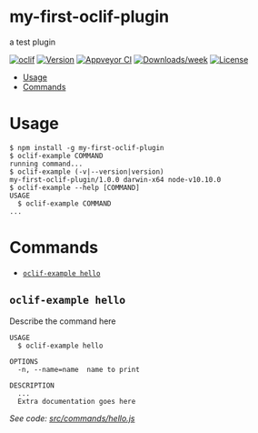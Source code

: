 my-first-oclif-plugin
=====================

a test plugin

[![oclif](https://img.shields.io/badge/cli-oclif-brightgreen.svg)](https://oclif.io)
[![Version](https://img.shields.io/npm/v/my-first-oclif-plugin.svg)](https://npmjs.org/package/my-first-oclif-plugin)
[![Appveyor CI](https://ci.appveyor.com/api/projects/status/github/bcomnes/my-first-oclif-plugin?branch=master&svg=true)](https://ci.appveyor.com/project/bcomnes/my-first-oclif-plugin/branch/master)
[![Downloads/week](https://img.shields.io/npm/dw/my-first-oclif-plugin.svg)](https://npmjs.org/package/my-first-oclif-plugin)
[![License](https://img.shields.io/npm/l/my-first-oclif-plugin.svg)](https://github.com/bcomnes/my-first-oclif-plugin/blob/master/package.json)

<!-- toc -->
* [Usage](#usage)
* [Commands](#commands)
<!-- tocstop -->
# Usage
<!-- usage -->
```sh-session
$ npm install -g my-first-oclif-plugin
$ oclif-example COMMAND
running command...
$ oclif-example (-v|--version|version)
my-first-oclif-plugin/1.0.0 darwin-x64 node-v10.10.0
$ oclif-example --help [COMMAND]
USAGE
  $ oclif-example COMMAND
...
```
<!-- usagestop -->
# Commands
<!-- commands -->
* [`oclif-example hello`](#oclif-example-hello)

## `oclif-example hello`

Describe the command here

```
USAGE
  $ oclif-example hello

OPTIONS
  -n, --name=name  name to print

DESCRIPTION
  ...
  Extra documentation goes here
```

_See code: [src/commands/hello.js](https://github.com/bcomnes/my-first-oclif-plugin/blob/v1.0.0/src/commands/hello.js)_
<!-- commandsstop -->
